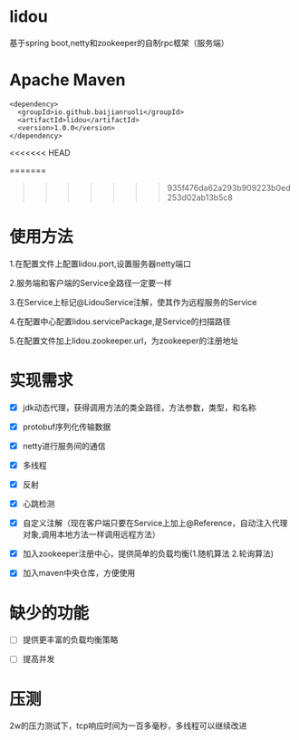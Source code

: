 # lidou
基于spring boot,netty和zookeeper的自制rpc框架（服务端）

# Apache Maven

```
<dependency>
  <groupId>io.github.baijianruoli</groupId>
  <artifactId>lidou</artifactId>
  <version>1.0.0</version>
</dependency>
```
<<<<<<< HEAD


=======
>>>>>>> 935f476da62a293b909223b0ed253d02ab13b5c8

# 使用方法

1.在配置文件上配置lidou.port,设置服务器netty端口

2.服务端和客户端的Service全路径一定要一样

3.在Service上标记@LidouService注解，使其作为远程服务的Service

4.在配置中心配置lidou.servicePackage,是Service的扫描路径

5.在配置文件加上lidou.zookeeper.url，为zookeeper的注册地址

# 实现需求
- [x] jdk动态代理，获得调用方法的类全路径，方法参数，类型，和名称

- [x] protobuf序列化传输数据

- [x] netty进行服务间的通信

- [x] 多线程

- [x] 反射

- [x] 心跳检测

- [x] 自定义注解（现在客户端只要在Service上加上@Reference，自动注入代理对象,调用本地方法一样调用远程方法）

- [x] 加入zookeeper注册中心，提供简单的负载均衡(1.随机算法 2.轮询算法)

- [x] 加入maven中央仓库，方便使用

# 缺少的功能
- [ ]  提供更丰富的负载均衡策略
- [ ]  提高并发


# 压测
2w的压力测试下，tcp响应时间为一百多毫秒，多线程可以继续改进
